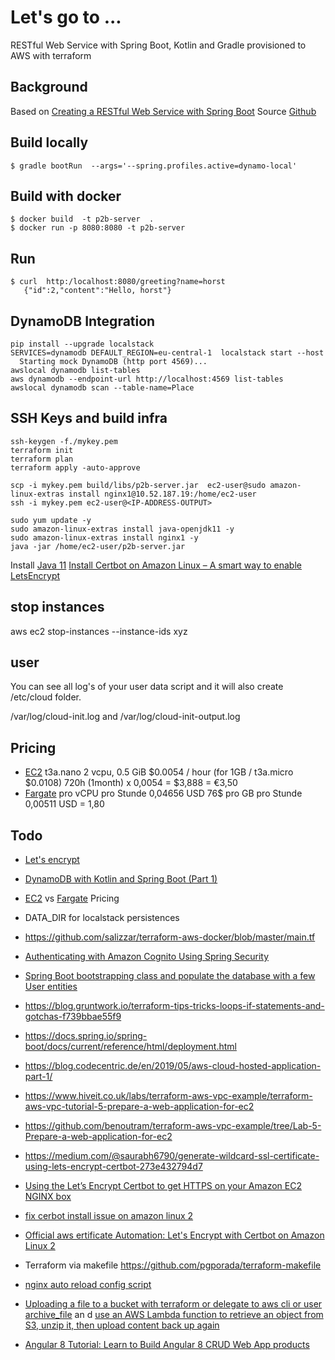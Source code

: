 # Let's go to ...

RESTful Web Service with Spring Boot, Kotlin and Gradle provisioned to AWS with terraform

## Background
Based on [Creating a RESTful Web Service with Spring Boot](https://kotlinlang.org/docs/tutorials/spring-boot-restful.html) Source [Github](https://github.com/Kotlin/kotlin-examples/tree/master/tutorials/spring-boot-restful)

## Build locally
```shell script
$ gradle bootRun  --args='--spring.profiles.active=dynamo-local'
```

## Build with docker

```shell script
$ docker build  -t p2b-server  .
$ docker run -p 8080:8080 -t p2b-server
```

## Run 

```shell script
$ curl  http:/localhost:8080/greeting?name=horst
   {"id":2,"content":"Hello, horst"}
```


## DynamoDB Integration

```shell script
pip install --upgrade localstack
SERVICES=dynamodb DEFAULT_REGION=eu-central-1  localstack start --host
  Starting mock DynamoDB (http port 4569)...
awslocal dynamodb list-tables
aws dynamodb --endpoint-url http://localhost:4569 list-tables
awslocal dynamodb scan --table-name=Place
```

## SSH Keys and build infra

```
ssh-keygen -f./mykey.pem
terraform init
terraform plan
terraform apply -auto-approve

scp -i mykey.pem build/libs/p2b-server.jar  ec2-user@sudo amazon-linux-extras install nginx1@10.52.187.19:/home/ec2-user
ssh -i mykey.pem ec2-user@<IP-ADDRESS-OUTPUT>

sudo yum update -y
sudo amazon-linux-extras install java-openjdk11 -y
sudo amazon-linux-extras install nginx1 -y
java -jar /home/ec2-user/p2b-server.jar
```
Install [Java 11](https://tecadmin.net/install-java-on-amazon-linux/)
[Install Certbot on Amazon Linux – A smart way to enable LetsEncrypt](https://bobcares.com/blog/install-certbot-on-amazon-linux/)

## stop instances

 aws ec2 stop-instances --instance-ids xyz


## user
You can see all log's of your user data script and it will also create /etc/cloud folder.

/var/log/cloud-init.log and
/var/log/cloud-init-output.log



## Pricing

* [EC2](https://aws.amazon.com/ec2/instance-types/?nc1=h_ls) t3a.nano	2 vcpu,	0.5 GiB $0.0054 / hour  (for 1GB / t3a.micro $0.0108)  720h (1month) x 0,0054 = $3,888 = €3,50
* [Fargate](https://aws.amazon.com/de/fargate/pricing/) pro vCPU pro Stunde	0,04656 USD   76$ pro GB pro Stunde	0,00511 USD = 1,80

## Todo

* [Let's encrypt](https://dzone.com/articles/spring-boot-secured-by-lets-encrypt)
* [DynamoDB with Kotlin and Spring Boot (Part 1)](https://tuhrig.de/dynamodb-with-kotlin-and-spring-boot/)
* [EC2](https://calculator.s3.amazonaws.com/index.html) vs [Fargate](https://aws.amazon.com/de/fargate/pricing/) Pricing
* DATA_DIR for localstack persistences
* https://github.com/salizzar/terraform-aws-docker/blob/master/main.tf
* [Authenticating with Amazon Cognito Using Spring Security](https://www.baeldung.com/spring-security-oauth-cognito)
* [Spring Boot bootstrapping class and populate the database with a few User entities](https://www.baeldung.com/spring-boot-angular-web)
* https://blog.gruntwork.io/terraform-tips-tricks-loops-if-statements-and-gotchas-f739bbae55f9
* https://docs.spring.io/spring-boot/docs/current/reference/html/deployment.html
* https://blog.codecentric.de/en/2019/05/aws-cloud-hosted-application-part-1/
* https://www.hiveit.co.uk/labs/terraform-aws-vpc-example/terraform-aws-vpc-tutorial-5-prepare-a-web-application-for-ec2
* https://github.com/benoutram/terraform-aws-vpc-example/tree/Lab-5-Prepare-a-web-application-for-ec2

* https://medium.com/@saurabh6790/generate-wildcard-ssl-certificate-using-lets-encrypt-certbot-273e432794d7
* [Using the Let’s Encrypt Certbot to get HTTPS on your Amazon EC2 NGINX box](https://www.freecodecamp.org/news/going-https-on-amazon-ec2-ubuntu-14-04-with-lets-encrypt-certbot-on-nginx-696770649e76/)
* [fix cerbot install issue on amazon linux 2](https://medium.com/@andrenakkurt/great-guide-thanks-for-putting-this-together-gifford-nowland-c3ce0ea2455)
* [Official aws ertificate Automation: Let's Encrypt with Certbot on Amazon Linux 2](https://docs.aws.amazon.com/AWSEC2/latest/UserGuide/SSL-on-amazon-linux-2.html#letsencrypt)
* Terraform via makefile https://github.com/pgporada/terraform-makefile
* [nginx auto reload config script](https://github.com/kubernetes/examples/blob/master/staging/https-nginx/auto-reload-nginx.sh)
* [Uploading a file to a bucket with terraform or delegate to aws cli or user archive_file](https://stackoverflow.com/questions/57456167/uploading-multiple-files-in-aws-s3-from-terraform) an d [use an AWS Lambda function to retrieve an object from S3, unzip it, then upload content back up again](https://stackoverflow.com/questions/51276201/how-to-extract-files-in-s3-on-the-fly-with-boto3)
* [Angular 8 Tutorial: Learn to Build Angular 8 CRUD Web App products](https://www.djamware.com/post/5d0eda6f80aca754f7a9d1f5/angular-8-tutorial-learn-to-build-angular-8-crud-web-app)
